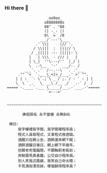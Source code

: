 ### Hi there 👋

<!--
**fader2077/fader2077** is a ✨ _special_ ✨ repository because its `README.md` (this file) appears on your GitHub profile.

Here are some ideas to get you started:

- 🔭 I’m currently working on ...
- 🌱 I’m currently learning ...
- 👯 I’m looking to collaborate on ...
- 🤔 I’m looking for help with ...
- 💬 Ask me about ...
- 📫 How to reach me: ...
- 😄 Pronouns: ...
- ⚡ Fun fact: ...
-->


                      
                       _oo0oo_
                      o8888888o
                      88" . "88
                      (| -_- |)
                      0\  =  /0
                    ___/`---'\___
                  .' \\|     |// '.
                 / \\|||  :  |||// \
                / _||||| -:- |||||- \
               |   | \\\  - /// |   |
               | \_|  ''\---/''  |_/ |
               \  .-\__  '-'  ___/-. /
             ___'. .'  /--.--\  `. .'___
          ."" '<  `.___\_<|>_/___.' >' "".
         | | :  `- \`.;`\ _ /`;.`/ - ` : | |
         \  \ `_.   \_ __\ /__ _/   .-` /  /
     =====`-.____`.___ \_____/___.-`___.-'=====
                       `=---='


     ~~~~~~~~~~~~~~~~~~~~~~~~~~~~~~~~~~~~~~~~~~~

            佛祖保佑 永不當機 永無BUG

      佛曰:
          寫字樓裡寫字間，寫字間裡程序員；
          程式人員寫程式，又拿程式換酒錢。
          酒醒只在網上坐，酒醉還來網下眠；
          酒醉酒醒日複日，網上網下年複年。
          但願老死電腦間，不願鞠躬老板前；
          奔馳寶馬貴者趣，公交自行程序員。
          別人笑我忒瘋癲，我笑自己命太賤；
          不見滿街漂亮妹，哪個歸得程序員？
